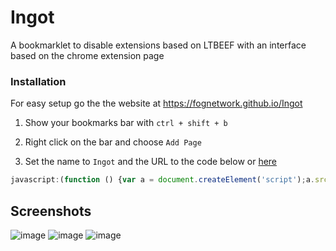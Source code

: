 # Ingot
A bookmarklet to disable extensions based on LTBEEF with an interface based on the chrome extension page

### Installation
For easy setup go the the website at https://fognetwork.github.io/Ingot

1. Show your bookmarks bar with `ctrl + shift + b`

2. Right click on the bar and choose `Add Page`

3. Set the name to `Ingot` and the URL to the code below or [here](https://github.com/FogNetwork/Ingot/blob/main/bookmarklet.js)

```js
javascript:(function () {var a = document.createElement('script');a.src = 'https://cdn.jsdelivr.net/gh/FogNetwork/Ingot/ingot.min.js';document.body.appendChild(a);}())
```

## Screenshots
![image](https://user-images.githubusercontent.com/81875430/191393673-0bc6de2f-909c-4931-b1e1-2bfc4ba7a0e6.png)
![image](https://user-images.githubusercontent.com/81875430/191393675-24f975c9-f8fd-4b0b-9aea-7fe3e4f5a6d5.png)
![image](https://user-images.githubusercontent.com/81875430/191393679-094c85ed-0e60-4318-921b-f757658047ee.png)
